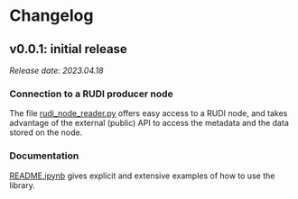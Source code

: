 # Changelog

## v0.0.1: initial release

_Release date: 2023.04.18_

### Connection to a RUDI producer node

The file [rudi_node_reader.py](src%2Frudi_node_get%2Frudi_node_reader.py) offers easy access to a RUDI node, and
takes advantage of the external (public) API to access the metadata and the data stored on the node.

### Documentation

[README.ipynb](doc/README.ipynb) gives explicit and extensive examples of how to use the library.
